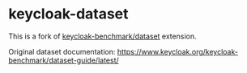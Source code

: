 # keycloak-dataset

This is a fork of
[keycloak-benchmark/dataset](https://github.com/keycloak/keycloak-benchmark/tree/main/dataset)
extension.

Original dataset documentation:
https://www.keycloak.org/keycloak-benchmark/dataset-guide/latest/
